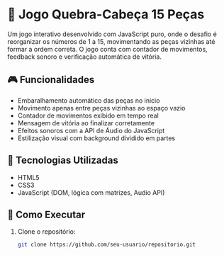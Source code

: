 # 🧩 Jogo Quebra-Cabeça 15 Peças

Um jogo interativo desenvolvido com JavaScript puro, onde o desafio é reorganizar os números de 1 a 15, movimentando as peças vizinhas até formar a ordem correta. O jogo conta com contador de movimentos, feedback sonoro e verificação automática de vitória.

## 🎮 Funcionalidades

- Embaralhamento automático das peças no início
- Movimento apenas entre peças vizinhas ao espaço vazio
- Contador de movimentos exibido em tempo real
- Mensagem de vitória ao finalizar corretamente
- Efeitos sonoros com a API de Áudio do JavaScript
- Estilização visual com background dividido em partes

## 🧠 Tecnologias Utilizadas

- HTML5
- CSS3
- JavaScript (DOM, lógica com matrizes, Audio API)

## 🚀 Como Executar

1. Clone o repositório:
   ```bash
   git clone https://github.com/seu-usuario/repositorio.git
